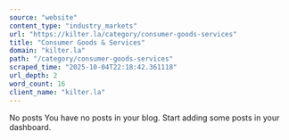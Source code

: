 ```yaml
---
source: "website"
content_type: "industry_markets"
url: "https://kilter.la/category/consumer-goods-services"
title: "Consumer Goods & Services"
domain: "kilter.la"
path: "/category/consumer-goods-services"
scraped_time: "2025-10-04T22:18:42.361118"
url_depth: 2
word_count: 16
client_name: "kilter.la"
---
```


No posts
You have no posts in your blog. Start adding some posts in your dashboard.